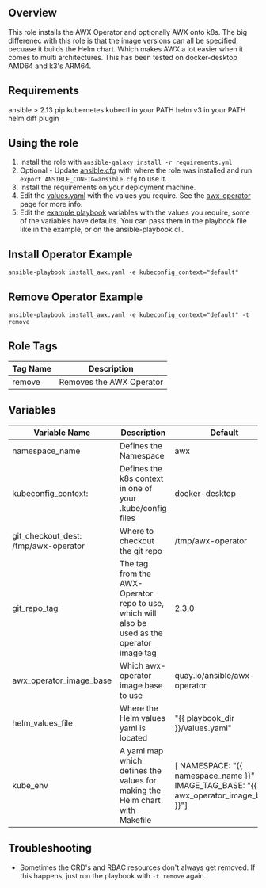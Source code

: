 ## Overview
This role installs the AWX Operator and optionally AWX onto k8s. The big differenec with this role is that the image versions can all be specified, becuase it builds the Helm chart. Which makes AWX a lot easier when it comes to multi architectures. This has been tested on docker-desktop AMD64 and k3's ARM64.

## Requirements
ansible > 2.13
pip kubernetes
kubectl in your PATH
helm v3 in your PATH
helm diff plugin

## Using the role
1. Install the role with `ansible-galaxy install -r requirements.yml`
2. Optional - Update [ansible.cfg](../../playbook-examples/ansible.cfg) with where the role was installed and run `export ANSIBLE_CONFIG=ansible.cfg` to use it.
3. Install the requirements on your deployment machine.
4. Edit the [values.yaml](../../playbook-examples/values.yaml) with the values you require. See the [awx-operator](https://github.com/ansible/awx-operator) page for more info.
5. Edit the [example playbook](../../playbook-examples/install_awx.yaml) variables with the values you require, some of the variables have defaults. You can pass them in the playbook file like in the example, or on the ansible-playbook cli. 

## Install Operator Example
```
ansible-playbook install_awx.yaml -e kubeconfig_context="default"
```

## Remove Operator Example
```
ansible-playbook install_awx.yaml -e kubeconfig_context="default" -t remove
```

## Role Tags
| Tag Name | Description              |
|----------|--------------------------|
| remove   | Removes the AWX Operator |

## Variables
| Variable Name | Description         | Default |
|----------|--------------------------|---------|
| namespace_name | Defines the Namespace | awx |
| kubeconfig_context: | Defines the k8s context in one of your .kube/config files | docker-desktop |
| git_checkout_dest: /tmp/awx-operator | Where to checkout the git repo | /tmp/awx-operator |
| git_repo_tag | The tag from the AWX-Operator repo to use, which will also be used as the operator image tag | 2.3.0 |
| awx_operator_image_base | Which awx-operator image base to use | quay.io/ansible/awx-operator |
| helm_values_file  | Where the Helm values yaml is located | "{{ playbook_dir }}/values.yaml" |
| kube_env | A yaml map which defines the values for making the Helm chart with Makefile | [ NAMESPACE: "{{ namespace_name }}" IMAGE_TAG_BASE: "{{ awx_operator_image_base }}"] |

## Troubleshooting

 - Sometimes the CRD's and RBAC resources don't always get removed. If this happens, just run the playbook with `-t remove` again.